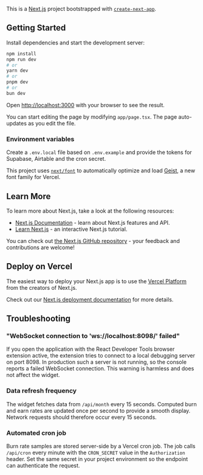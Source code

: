 This is a [Next.js](https://nextjs.org) project bootstrapped with [`create-next-app`](https://nextjs.org/docs/app/api-reference/cli/create-next-app).

## Getting Started

Install dependencies and start the development server:

```bash
npm install
npm run dev
# or
yarn dev
# or
pnpm dev
# or
bun dev
```

Open [http://localhost:3000](http://localhost:3000) with your browser to see the result.

You can start editing the page by modifying `app/page.tsx`. The page auto-updates as you edit the file.

### Environment variables
Create a `.env.local` file based on `.env.example` and provide the tokens for Supabase, Airtable and the cron secret.

This project uses [`next/font`](https://nextjs.org/docs/app/building-your-application/optimizing/fonts) to automatically optimize and load [Geist](https://vercel.com/font), a new font family for Vercel.

## Learn More

To learn more about Next.js, take a look at the following resources:

- [Next.js Documentation](https://nextjs.org/docs) - learn about Next.js features and API.
- [Learn Next.js](https://nextjs.org/learn) - an interactive Next.js tutorial.

You can check out [the Next.js GitHub repository](https://github.com/vercel/next.js) - your feedback and contributions are welcome!

## Deploy on Vercel

The easiest way to deploy your Next.js app is to use the [Vercel Platform](https://vercel.com/new?utm_medium=default-template&filter=next.js&utm_source=create-next-app&utm_campaign=create-next-app-readme) from the creators of Next.js.

Check out our [Next.js deployment documentation](https://nextjs.org/docs/app/building-your-application/deploying) for more details.

## Troubleshooting

### "WebSocket connection to 'ws://localhost:8098/' failed"
If you open the application with the React Developer Tools browser extension active, the extension tries to connect to a local debugging server on port 8098. In production such a server is not running, so the console reports a failed WebSocket connection. This warning is harmless and does not affect the widget.

### Data refresh frequency
The widget fetches data from `/api/month` every 15 seconds. Computed burn and earn rates are updated once per second to provide a smooth display. Network requests should therefore occur every 15 seconds.

### Automated cron job
Burn rate samples are stored server-side by a Vercel cron job. The job calls `/api/cron` every minute with the `CRON_SECRET` value in the `Authorization` header. Set the same secret in your project environment so the endpoint can authenticate the request.
